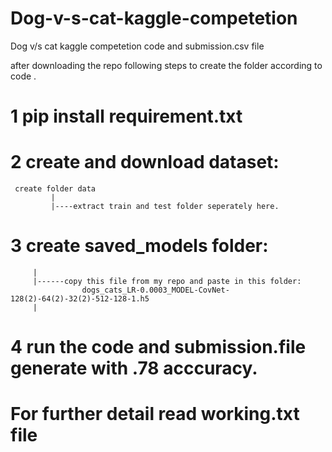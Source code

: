 # Dog-v-s-cat-kaggle-competetion
Dog v/s cat kaggle competetion code and submission.csv file 

after downloading the repo following steps to create the folder according to code .

# 1 pip install requirement.txt

# 2 create and download dataset:
     
     create folder data
             |
             |----extract train and test folder seperately here.
             
 # 3 create saved_models folder:
         |
         |------copy this file from my repo and paste in this folder:
                    dogs_cats_LR-0.0003_MODEL-CovNet-128(2)-64(2)-32(2)-512-128-1.h5
         |

  # 4 run the code and submission.file generate with .78 acccuracy.                 

# For further detail read working.txt file

